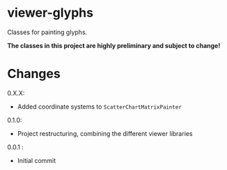 # viewer-glyphs

Classes for painting glyphs.

**The classes in this project are highly preliminary and subject to change!**

# Changes

0.X.X:
  * Added coordinate systems to `ScatterChartMatrixPainter`

0.1.0:
  * Project restructuring, combining the different viewer libraries

0.0.1 : 

  * Initial commit
